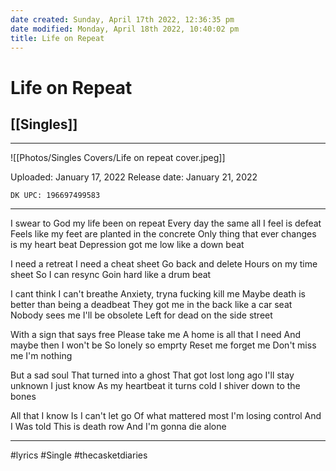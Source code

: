 ```yaml
---
date created: Sunday, April 17th 2022, 12:36:35 pm
date modified: Monday, April 18th 2022, 10:40:02 pm
title: Life on Repeat
---
```

# Life on Repeat
## [[Singles]]

---

![[Photos/Singles Covers/Life on repeat cover.jpeg]]

Uploaded: January 17, 2022
Release date: January 21, 2022

`DK UPC: 196697499583`


---

I swear to God my life been on repeat
Every day the same all I feel is defeat
Feels like my feet are planted in the concrete
Only thing that ever changes is my heart beat
Depression got me low like a down beat

I need a retreat
I need a cheat sheet
Go back and delete
Hours on my time sheet
So I can resync
Goin hard like a drum beat

I cant think I can't breathe
Anxiety, tryna fucking kill me
Maybe death is better than being a deadbeat
They got me in the back like a car seat
Nobody sees me
I'll be obsolete
Left for dead on the side street

With a sign that says free
Please take me
A home is all that I need
And maybe then I won't be
So lonely so emprty
Reset me forget me
Don't miss me I'm nothing

But a sad soul
That turned into a ghost
That got lost long ago
I'll stay unknown I just know
As my heartbeat it turns cold
I shiver down to the bones

All that I know
Is I can't let go
Of what mattered most
I'm losing control
And I Was told
This is death row
And I'm gonna die alone

---

#lyrics #Single #thecasketdiaries